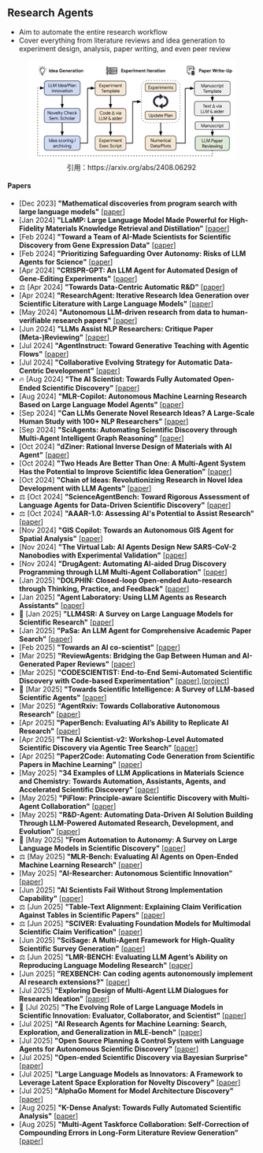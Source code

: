 ## Research Agents
* Aim to automate the entire research workflow
* Cover everything from literature reviews and idea generation to experiment design, analysis, paper writing, and even peer review

<figure style="text-align: center;">
    <img alt="" src="../assets/research-agent.png" width="500" />
    <figcaption style="text-align: center;">引用：https://arxiv.org/abs/2408.06292</figcaption>
</figure>

#### Papers
* [Dec 2023] **"Mathematical discoveries from program search with large language models"** [[paper](https://www.nature.com/articles/s41586-023-06924-6)]
* [Jan 2024] **"LLaMP: Large Language Model Made Powerful for High-Fidelity Materials Knowledge Retrieval and Distillation"** [[paper](https://arxiv.org/abs/2401.17244)]
* [Feb 2024] **"Toward a Team of AI-Made Scientists for Scientific Discovery from Gene Expression Data"** [[paper](https://arxiv.org/abs/2402.12391)]
* [Feb 2024] **"Prioritizing Safeguarding Over Autonomy: Risks of LLM Agents for Science"** [[paper](https://arxiv.org/abs/2402.04247)]
* [Apr 2024] **"CRISPR-GPT: An LLM Agent for Automated Design of Gene-Editing Experiments"** [[paper](https://arxiv.org/abs/2404.18021)]
* ⚖️ [Apr 2024] **"Towards Data-Centric Automatic R&D"** [[paper](https://arxiv.org/abs/2404.11276)]
* [Apr 2024] **"ResearchAgent: Iterative Research Idea Generation over Scientific Literature with Large Language Models"** [[paper](https://arxiv.org/abs/2404.07738)]
* [May 2024] **"Autonomous LLM-driven research from data to human-verifiable research papers"** [[paper](https://arxiv.org/abs/2404.17605)]
* [Jun 2024] **"LLMs Assist NLP Researchers: Critique Paper (Meta-)Reviewing"** [[paper](https://arxiv.org/abs/2406.16253)]
* [Jul 2024] **"AgentInstruct: Toward Generative Teaching with Agentic Flows"** [[paper](https://arxiv.org/abs/2407.03502)]
* [Jul 2024] **"Collaborative Evolving Strategy for Automatic Data-Centric Development"** [[paper](https://arxiv.org/abs/2407.18690)]
* 🔥 [Aug 2024] **"The AI Scientist: Towards Fully Automated Open-Ended Scientific Discovery"** [[paper](https://arxiv.org/abs/2408.06292)]
* [Aug 2024] **"MLR-Copilot: Autonomous Machine Learning Research Based on Large Language Model Agents"** [[paper](https://arxiv.org/abs/2408.14033)]
* [Sep 2024] **"Can LLMs Generate Novel Research Ideas? A Large-Scale Human Study with 100+ NLP Researchers"** [[paper](https://arxiv.org/abs/2409.04109)]
* [Sep 2024] **"SciAgents: Automating Scientific Discovery through Multi-Agent Intelligent Graph Reasoning"** [[paper](https://arxiv.org/abs/2409.05556)]
* [Oct 2024] **"dZiner: Rational Inverse Design of Materials with AI Agent"** [[paper](https://arxiv.org/abs/2410.03963)]
* [Oct 2024] **"Two Heads Are Better Than One: A Multi-Agent System Has the Potential to Improve Scientific Idea Generation"** [[paper](https://arxiv.org/abs/2410.09403)]
* [Oct 2024] **"Chain of Ideas: Revolutionizing Research in Novel Idea Development with LLM Agents"** [[paper](https://arxiv.org/abs/2410.13185)]
* ⚖️ [Oct 2024] **"ScienceAgentBench: Toward Rigorous Assessment of Language Agents for Data-Driven Scientific Discovery"** [[paper](https://arxiv.org/abs/2410.05080)]
* ⚖️ [Oct 2024] **"AAAR-1.0: Assessing AI's Potential to Assist Research"** [[paper](https://arxiv.org/abs/2410.22394)]
* [Nov 2024] **"GIS Copilot: Towards an Autonomous GIS Agent for Spatial Analysis"** [[paper](https://arxiv.org/abs/2411.03205)]
* [Nov 2024] **"The Virtual Lab: AI Agents Design New SARS-CoV-2 Nanobodies with Experimental Validation"** [[paper](https://www.biorxiv.org/content/10.1101/2024.11.11.623004v1)]
* [Nov 2024] **"DrugAgent: Automating AI-aided Drug Discovery Programming through LLM Multi-Agent Collaboration"** [[paper](https://arxiv.org/abs/2411.15692)]
* [Jan 2025] **"DOLPHIN: Closed-loop Open-ended Auto-research through Thinking, Practice, and Feedback"** [[paper](https://arxiv.org/abs/2501.03916)]
* [Jan 2025] **"Agent Laboratory: Using LLM Agents as Research Assistants"** [[paper](https://arxiv.org/abs/2501.04227)]
* 📖 [Jan 2025] **"LLM4SR: A Survey on Large Language Models for Scientific Research"** [[paper](https://arxiv.org/abs/2501.04306)]
* [Jan 2025] **"PaSa: An LLM Agent for Comprehensive Academic Paper Search"** [[paper](https://arxiv.org/abs/2501.10120)]
* [Feb 2025] **"Towards an AI co-scientist"** [[paper](https://research.google/blog/accelerating-scientific-breakthroughs-with-an-ai-co-scientist/)]
* [Mar 2025] **"ReviewAgents: Bridging the Gap Between Human and AI-Generated Paper Reviews"** [[paper](https://arxiv.org/abs/2503.08506)]
* [Mar 2025] **"CODESCIENTIST: End-to-End Semi-Automated Scientific Discovery with Code-based Experimentation"** [[paper](https://arxiv.org/abs/2503.22708)],[[project](https://allenai.org/blog/codescientist)]
* 📖 [Mar 2025] **"Towards Scientific Intelligence: A Survey of LLM-based Scientific Agents"** [[paper](https://arxiv.org/abs/2503.24047)]
* [Mar 2025] **"AgentRxiv: Towards Collaborative Autonomous Research"** [[paper](https://arxiv.org/abs/2503.18102)]
* [Apr 2025] **"PaperBench: Evaluating AI’s Ability to Replicate AI Research"** [[paper](https://arxiv.org/abs/2504.01848)]
* [Apr 2025] **"The AI Scientist-v2: Workshop-Level Automated Scientific Discovery via Agentic Tree Search"** [[paper](https://arxiv.org/abs/2504.08066)]
* [Apr 2025] **"Paper2Code: Automating Code Generation from Scientific Papers in Machine Learning"** [[paper](https://arxiv.org/abs/2504.17192)]
* [May 2025] **"34 Examples of LLM Applications in Materials Science and Chemistry: Towards Automation, Assistants, Agents, and Accelerated Scientific Discovery"** [[paper](https://arxiv.org/abs/2505.03049)]
* [May 2025] **"PiFlow: Principle-aware Scientific Discovery with Multi-Agent Collaboration"** [[paper](https://arxiv.org/abs/2505.15047)]
* [May 2025] **"R&D-Agent: Automating Data-Driven AI Solution Building Through LLM-Powered Automated Research, Development, and Evolution"** [[paper](https://arxiv.org/abs/2505.14738)]
* 📖 [May 2025] **"From Automation to Autonomy: A Survey on Large Language Models in Scientific Discovery"** [[paper](https://arxiv.org/abs/2505.13259)]
* ⚖️ [May 2025] **"MLR-Bench: Evaluating AI Agents on Open-Ended Machine Learning Research"** [[paper](https://arxiv.org/abs/2505.19955)]
* [May 2025] **"AI-Researcher: Autonomous Scientific Innovation"** [[paper](https://arxiv.org/abs/2505.18705)]
* [Jun 2025] **"AI Scientists Fail Without Strong Implementation Capability"** [[paper](https://arxiv.org/abs/2506.01372)]
* ⚖️ [Jun 2025] **"Table-Text Alignment: Explaining Claim Verification Against Tables in Scientific Papers"** [[paper](https://arxiv.org/abs/2506.10486)]
* ⚖️ [Jun 2025] **"SCIVER: Evaluating Foundation Models for Multimodal Scientific Claim Verification"** [[paper](https://arxiv.org/abs/2506.15569)]
* [Jun 2025] **"SciSage: A Multi-Agent Framework for High-Quality Scientific Survey Generation"** [[paper](https://arxiv.org/abs/2506.12689)]
* ⚖️ [Jun 2025] **"LMR-BENCH: Evaluating LLM Agent’s Ability on Reproducing Language Modeling Research"** [[paper](https://arxiv.org/abs/2506.17335)]
* [Jun 2025] **"REXBENCH: Can coding agents autonomously implement AI research extensions?"** [[paper](https://arxiv.org/abs/2506.22598)]
* [Jul 2025] **"Exploring Design of Multi-Agent LLM Dialogues for Research Ideation"** [[paper](https://arxiv.org/abs/2507.08350)]
* 📖 [Jul 2025] **"The Evolving Role of Large Language Models in Scientific Innovation: Evaluator, Collaborator, and Scientist"** [[paper](https://www.arxiv.org/abs/2507.11810)]
* [Jul 2025] **"AI Research Agents for Machine Learning: Search, Exploration, and Generalization in MLE-bench"** [[paper](https://arxiv.org/abs/2507.02554)]
* [Jul 2025] **"Open Source Planning & Control System with Language Agents for Autonomous Scientific Discovery"** [[paper](https://arxiv.org/abs/2507.07257)]
* [Jul 2025] **"Open-ended Scientific Discovery via Bayesian Surprise"** [[paper](https://arxiv.org/abs/2507.00310)]
* [Jul 2025] **"Large Language Models as Innovators: A Framework to Leverage Latent Space Exploration for Novelty Discovery"** [[paper](https://arxiv.org/abs/2507.13874)]
* [Jul 2025] **"AlphaGo Moment for Model Architecture Discovery"** [[paper](https://arxiv.org/abs/2507.18074)]
* [Aug 2025] **"K-Dense Analyst: Towards Fully Automated Scientific Analysis"** [[paper](https://arxiv.org/abs/2508.07043)]
* [Aug 2025] **"Multi-Agent Taskforce Collaboration: Self-Correction of Compounding Errors in Long-Form Literature Review Generation"** [[paper](https://www.arxiv.org/abs/2508.04306)]
